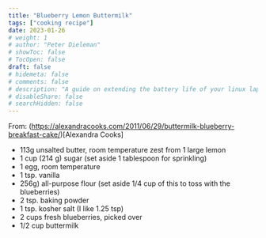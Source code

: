 ```yaml
---
title: "Blueberry Lemon Buttermilk"
tags: ["cooking recipe"]
date: 2023-01-26
# weight: 1
# author: "Peter Dieleman"
# showToc: false
# TocOpen: false
draft: false
# hidemeta: false
# comments: false
# description: "A guide on extending the battery life of your linux laptop"
# disableShare: false
# searchHidden: false
---
```


From: (https://alexandracooks.com/2011/06/29/buttermilk-blueberry-breakfast-cake/)[Alexandra Cooks]

-  113g unsalted butter, room temperature
zest from 1 large lemon
-  1 cup (214 g)  sugar (set aside 1 tablespoon for sprinkling)
-  1 egg, room temperature
-  1 tsp. vanilla
-  256g) all-purpose flour (set aside 1/4 cup of this to toss with the blueberries)
-  2 tsp. baking powder
-  1 tsp. kosher salt (I like 1.25 tsp)
-  2 cups fresh blueberries, picked over
-  1/2 cup buttermilk